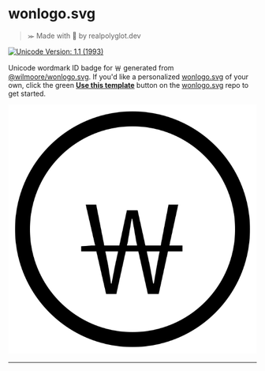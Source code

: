 # wonlogo.svg
>⪼ Made with 💜 by realpolyglot.dev

[![Unicode Version: 1.1 (1993)](https://img.shields.io/badge/Unicode%20Version-1.1%20(1993)-blue)](https://www.unicode.org/versions/Unicode1.1.0/)

Unicode wordmark ID badge for ￦ generated from [@wilmoore/wonlogo.svg][wonlogo.svg]. 
If you'd like a personalized [wonlogo.svg][] of your own, click the green **[Use this template][]** button on the [wonlogo.svg][] repo to get started.

![](https://raw.githubusercontent.com/winnersonlyme/wonlogo.svg/main/index.svg)

---
[SVG]: https://www.w3.org/Graphics/SVG/
[Unicode]: https://unicode-table.com/en/FFE6/
[Use this template]: https://github.com/wilmoore/wonlogo.svg/generate
[wonlogo.svg]: https://github.com/wilmoore/wonlogo.svg
